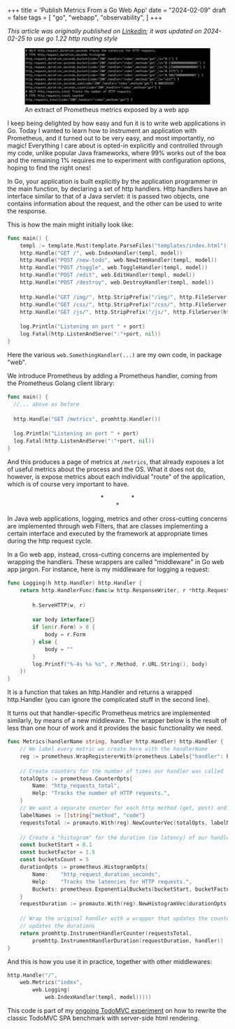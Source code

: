 +++
title = 'Publish Metrics From a Go Web App'
date = "2024-02-09"
draft = false
tags = [
    "go",
    "webapp",
    "observability",
]
+++

*This article was originally published on [Linkedin](https://www.linkedin.com/pulse/publish-metrics-from-go-web-app-matteo-vaccari-m2bbf/ "Publish metrics from a Go web app"); it was updated on 2024-02-25 to use go&nbsp;1.22 http routing style*

<figure>
  <img src="prometheus.jpeg" alt="An extract of Prometheus metrics exposes by a web app">
  <figcaption>An extract of Prometheus metrics exposed by a web app</figcaption>
</figure>


I keep being delighted by how easy and fun it is to write web applications in Go. Today I&nbsp;wanted to learn how to instrument an application with Prometheus, and it turned out to be very easy, and most importantly, no magic! Everything I care about is opted-in explicitly  and  controlled through my code,  unlike popular Java frameworks, where 99% works out of the box and the remaining 1% requires me to experiment with configuration options, hoping to find the right ones!

In Go, your application is built explicitly by the application programmer in the main function, by declaring a set of http handlers. Http handlers have an interface similar to that of a Java servlet: it is passed two objects, one contains information about the request, and the other can be used to write the response.

This is how the main might initially look like:

```go
func main() {
    templ := template.Must(template.ParseFiles("templates/index.html"))
    http.Handle("GET /", web.IndexHandler(templ, model))
    http.Handle("POST /new-todo", web.NewItemHandler(templ, model))
    http.Handle("POST /toggle", web.ToggleHandler(templ, model))
    http.Handle("POST /edit", web.EditHandler(templ, model))
    http.Handle("POST /destroy", web.DestroyHandler(templ, model))

    http.Handle("GET /img/", http.StripPrefix("/img/", http.FileServer(http.Dir("./public/img"))))
    http.Handle("GET /css/", http.StripPrefix("/css/", http.FileServer(http.Dir("./public/css"))))
    http.Handle("GET /js/", http.StripPrefix("/js/", http.FileServer(http.Dir("./public/js"))))

    log.Println("Listening on port " + port)
    log.Fatal(http.ListenAndServe(":"+port, nil))
}
```

Here the various `web.SomethingHandler(...)` are my own code, in package "web".

We introduce Prometheus by adding a Prometheus handler, coming from the Prometheus Golang client library:

```go
func main() {
  //... above as before

  http.Handle("GET /metrics", promhttp.Handler())

  log.Println("Listening on port " + port)
  log.Fatal(http.ListenAndServe(":"+port, nil))
}
```

And this produces a page of metrics at `/metrics`, that already exposes a lot of useful metrics about the process and the OS. What it does  not  do, however, is expose metrics about each individual "route" of the application, which is of course very important to have.

<div align="center">
  *&nbsp;&nbsp;&nbsp;&nbsp;&nbsp;&nbsp;&nbsp;&nbsp;&nbsp;&nbsp;&nbsp;&nbsp;&nbsp;&nbsp;&nbsp;&nbsp;*<br>*
</div>

In Java web applications, logging, metrics and other cross-cutting concerns are implemented through web Filters, that are classes implementing a certain interface and executed by the framework at appropriate times during the http request cycle.

In a Go web app, instead, cross-cutting concerns are implemented by wrapping the handlers. These wrappers are called "middleware" in Go web app jargon. For instance, here is my middleware for logging a request:

```go
func Logging(h http.Handler) http.Handler {
    return http.HandlerFunc(func(w http.ResponseWriter, r *http.Request) {

        h.ServeHTTP(w, r)

        var body interface{}
        if len(r.Form) > 0 {
            body = r.Form
        } else {
            body = ""
        }
        log.Printf("%-4s %s %s", r.Method, r.URL.String(), body)
    })
}
```

It is a function that takes an http.Handler and returns a wrapped http.Handler (you can ignore the complicated stuff in the second line).

It turns out that handler-specific Prometheus metrics are implemented similarly, by means of a new middleware. The wrapper below is the result of less than one hour of work and it provides the basic functionality we need.

```go
func Metrics(handlerName string, handler http.Handler) http.Handler {
    // We label every metric we create here with the handlerName
    reg := prometheus.WrapRegistererWith(prometheus.Labels{"handler": handlerName}, prometheus.DefaultRegisterer)

    // Create counters for the number of times our handler was called
    totalOpts := prometheus.CounterOpts{
        Name: "http_requests_total",
        Help: "Tracks the number of HTTP requests.",
    }
    // We want a separate counter for each http method (get, post) and http status code (200, 400, etc.)
    labelNames := []string{"method", "code"}
    requestsTotal := promauto.With(reg).NewCounterVec(totalOpts, labelNames)

    // Create a "histogram" for the duration (ie latency) of our handler
    const bucketStart = 0.1
    const bucketFactor = 1.5
    const bucketsCount = 5
    durationOpts := prometheus.HistogramOpts{
        Name:    "http_request_duration_seconds",
        Help:    "Tracks the latencies for HTTP requests.",
        Buckets: prometheus.ExponentialBuckets(bucketStart, bucketFactor, bucketsCount),
    }
    requestDuration := promauto.With(reg).NewHistogramVec(durationOpts, []string{"method", "code"})

    // Wrap the original handler with a wrapper that updates the counters, and a wrapper that
    // updates the durations
    return promhttp.InstrumentHandlerCounter(requestsTotal,
        promhttp.InstrumentHandlerDuration(requestDuration, handler))
}
```

And this is how you use it in practice, together with other middlewares:

```go
http.Handle("/",
    web.Metrics("index",
        web.Logging(
            web.IndexHandler(templ, model)))))
```

This code is part of my [ongoing TodoMVC experiment](https://github.com/xpmatteo/todomvc-golang)  on how to rewrite the classic TodoMVC SPA benchmark with server-side html rendering.